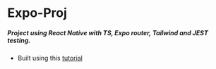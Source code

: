 # Expo-Proj

##### Project using React Native with TS, Expo router, Tailwind and JEST testing. 

- Built using this [tutorial](https://www.drewis.cool/story/setup-react-native-in-2023-post)
